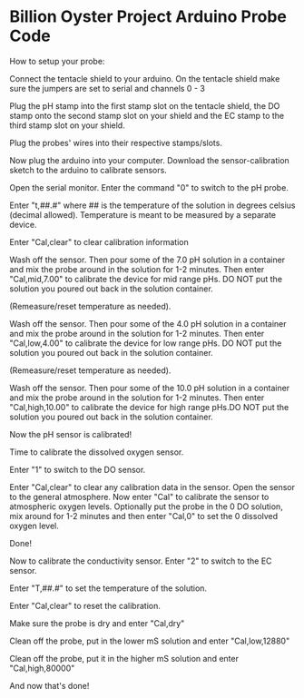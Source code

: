 # Billion Oyster Project Arduino Probe Code

How to setup your probe:

Connect the tentacle shield to your arduino. On the tentacle shield make sure the jumpers are set to serial and channels 0 - 3

Plug the pH stamp into the first stamp slot on the tentacle shield, the
DO stamp onto the second stamp slot on your shield and the EC stamp
to the third stamp slot on your shield.

Plug the probes' wires into their respective stamps/slots.

Now plug the arduino into your computer.
Download the sensor-calibration sketch to the arduino to calibrate sensors.

Open the serial monitor. Enter the command "0" to switch to the pH probe.

Enter "t,##.#" where ## is the temperature of the solution in degrees celsius (decimal allowed). Temperature is meant to be measured by a separate device.

Enter "Cal,clear" to clear calibration information

Wash off the sensor. Then pour some of the 7.0 pH solution in a container and mix the probe around in the solution for 1-2 minutes. Then enter "Cal,mid,7.00" to calibrate the device for mid range pHs. DO NOT put the solution you poured out back in the solution container.

(Remeasure/reset temperature as needed).

Wash off the sensor. Then pour some of the 4.0 pH solution in a container and mix the probe around in the solution for 1-2 minutes. Then enter "Cal,low,4.00" to calibrate the device for low range pHs. DO NOT put the solution you poured out back in the solution container.

(Remeasure/reset temperature as needed).

Wash off the sensor. Then pour some of the 10.0 pH solution in a container and mix the probe around in the solution for 1-2 minutes. Then enter "Cal,high,10.00" to calibrate the device for high range pHs.DO NOT put the solution you poured out back in the solution container.

Now the pH sensor is calibrated!

Time to calibrate the dissolved oxygen sensor.

Enter "1" to switch to the DO sensor.

Enter "Cal,clear" to clear any calibration data in the sensor.
Open the sensor to the general atmosphere.
Now enter "Cal" to calibrate the sensor to atmospheric oxygen levels.
Optionally put the probe in the 0 DO solution, mix around for 1-2 minutes and then enter "Cal,0" to set the 0 dissolved oxygen level.

Done!

Now to calibrate the conductivity sensor. 
Enter "2" to switch to the EC sensor.

Enter "T,##.#" to set the temperature of the solution.

Enter "Cal,clear" to reset the calibration. 

Make sure the probe is dry and enter "Cal,dry"

Clean off the probe, put in the lower mS solution and enter "Cal,low,12880"

Clean off the probe, put it in the higher mS solution and enter "Cal,high,80000"


And now that's done!